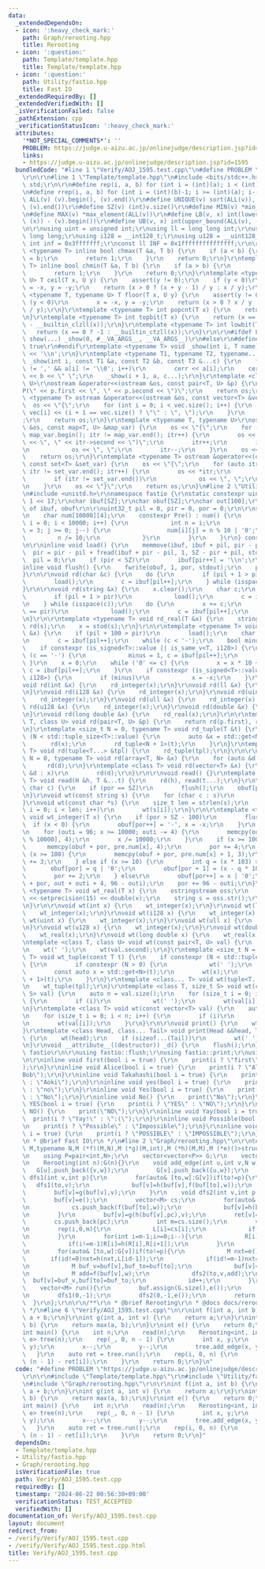 ```yaml
---
data:
  _extendedDependsOn:
  - icon: ':heavy_check_mark:'
    path: Graph/rerooting.hpp
    title: Rerooting
  - icon: ':question:'
    path: Template/template.hpp
    title: Template/template.hpp
  - icon: ':question:'
    path: Utility/fastio.hpp
    title: Fast IO
  _extendedRequiredBy: []
  _extendedVerifiedWith: []
  _isVerificationFailed: false
  _pathExtension: cpp
  _verificationStatusIcon: ':heavy_check_mark:'
  attributes:
    '*NOT_SPECIAL_COMMENTS*': ''
    PROBLEM: https://judge.u-aizu.ac.jp/onlinejudge/description.jsp?id=1595
    links:
    - https://judge.u-aizu.ac.jp/onlinejudge/description.jsp?id=1595
  bundledCode: "#line 1 \"Verify/AOJ_1595.test.cpp\"\n#define PROBLEM \"https://judge.u-aizu.ac.jp/onlinejudge/description.jsp?id=1595\"\
    \r\n\r\n#line 1 \"Template/template.hpp\"\n#include <bits/stdc++.h>\r\nusing namespace\
    \ std;\r\n\r\n#define rep(i, a, b) for (int i = (int)(a); i < (int)(b); i++)\r\
    \n#define rrep(i, a, b) for (int i = (int)(b)-1; i >= (int)(a); i--)\r\n#define\
    \ ALL(v) (v).begin(), (v).end()\r\n#define UNIQUE(v) sort(ALL(v)), (v).erase(unique(ALL(v)),\
    \ (v).end())\r\n#define SZ(v) (int)v.size()\r\n#define MIN(v) *min_element(ALL(v))\r\
    \n#define MAX(v) *max_element(ALL(v))\r\n#define LB(v, x) int(lower_bound(ALL(v),\
    \ (x)) - (v).begin())\r\n#define UB(v, x) int(upper_bound(ALL(v), (x)) - (v).begin())\r\
    \n\r\nusing uint = unsigned int;\r\nusing ll = long long int;\r\nusing ull = unsigned\
    \ long long;\r\nusing i128 = __int128_t;\r\nusing u128 = __uint128_t;\r\nconst\
    \ int inf = 0x3fffffff;\r\nconst ll INF = 0x1fffffffffffffff;\r\n\r\ntemplate\
    \ <typename T> inline bool chmax(T &a, T b) {\r\n    if (a < b) {\r\n        a\
    \ = b;\r\n        return 1;\r\n    }\r\n    return 0;\r\n}\r\ntemplate <typename\
    \ T> inline bool chmin(T &a, T b) {\r\n    if (a > b) {\r\n        a = b;\r\n\
    \        return 1;\r\n    }\r\n    return 0;\r\n}\r\ntemplate <typename T, typename\
    \ U> T ceil(T x, U y) {\r\n    assert(y != 0);\r\n    if (y < 0)\r\n        x\
    \ = -x, y = -y;\r\n    return (x > 0 ? (x + y - 1) / y : x / y);\r\n}\r\ntemplate\
    \ <typename T, typename U> T floor(T x, U y) {\r\n    assert(y != 0);\r\n    if\
    \ (y < 0)\r\n        x = -x, y = -y;\r\n    return (x > 0 ? x / y : (x - y + 1)\
    \ / y);\r\n}\r\ntemplate <typename T> int popcnt(T x) {\r\n    return __builtin_popcountll(x);\r\
    \n}\r\ntemplate <typename T> int topbit(T x) {\r\n    return (x == 0 ? -1 : 63\
    \ - __builtin_clzll(x));\r\n}\r\ntemplate <typename T> int lowbit(T x) {\r\n \
    \   return (x == 0 ? -1 : __builtin_ctzll(x));\r\n}\r\n\r\n#ifdef LOCAL\r\n#define\
    \ show(...) _show(0, #__VA_ARGS__, __VA_ARGS__)\r\n#else\r\n#define show(...)\
    \ true\r\n#endif\r\ntemplate <typename T> void _show(int i, T name) {\r\n    cerr\
    \ << '\\n';\r\n}\r\ntemplate <typename T1, typename T2, typename... T3>\r\nvoid\
    \ _show(int i, const T1 &a, const T2 &b, const T3 &...c) {\r\n    for (; a[i]\
    \ != ',' && a[i] != '\\0'; i++)\r\n        cerr << a[i];\r\n    cerr << \":\"\
    \ << b << \" \";\r\n    _show(i + 1, a, c...);\r\n}\r\ntemplate <class T, class\
    \ U>\r\nostream &operator<<(ostream &os, const pair<T, U> &p) {\r\n    os << \"\
    P(\" << p.first << \", \" << p.second << \")\";\r\n    return os;\r\n}\r\ntemplate\
    \ <typename T> ostream &operator<<(ostream &os, const vector<T> &vec) {\r\n  \
    \  os << \"{\";\r\n    for (int i = 0; i < vec.size(); i++) {\r\n        os <<\
    \ vec[i] << (i + 1 == vec.size() ? \"\" : \", \");\r\n    }\r\n    os << \"}\"\
    ;\r\n    return os;\r\n}\r\ntemplate <typename T, typename U>\r\nostream &operator<<(ostream\
    \ &os, const map<T, U> &map_var) {\r\n    os << \"{\";\r\n    for (auto itr =\
    \ map_var.begin(); itr != map_var.end(); itr++) {\r\n        os << \"(\" << itr->first\
    \ << \", \" << itr->second << \")\";\r\n        itr++;\r\n        if (itr != map_var.end())\r\
    \n            os << \", \";\r\n        itr--;\r\n    }\r\n    os << \"}\";\r\n\
    \    return os;\r\n}\r\ntemplate <typename T> ostream &operator<<(ostream &os,\
    \ const set<T> &set_var) {\r\n    os << \"{\";\r\n    for (auto itr = set_var.begin();\
    \ itr != set_var.end(); itr++) {\r\n        os << *itr;\r\n        ++itr;\r\n\
    \        if (itr != set_var.end())\r\n            os << \", \";\r\n        itr--;\r\
    \n    }\r\n    os << \"}\";\r\n    return os;\r\n}\n#line 2 \"Utility/fastio.hpp\"\
    \n#include <unistd.h>\r\nnamespace fastio {\r\nstatic constexpr uint32_t SZ =\
    \ 1 << 17;\r\nchar ibuf[SZ];\r\nchar obuf[SZ];\r\nchar out[100];\r\n// pointer\
    \ of ibuf, obuf\r\n\r\nuint32_t pil = 0, pir = 0, por = 0;\r\n\r\nstruct Pre {\r\
    \n    char num[10000][4];\r\n    constexpr Pre() : num() {\r\n        for (int\
    \ i = 0; i < 10000; i++) {\r\n            int n = i;\r\n            for (int j\
    \ = 3; j >= 0; j--) {\r\n                num[i][j] = n % 10 | '0';\r\n       \
    \         n /= 10;\r\n            }\r\n        }\r\n    }\r\n} constexpr pre;\r\
    \n\r\ninline void load() {\r\n    memmove(ibuf, ibuf + pil, pir - pil);\r\n  \
    \  pir = pir - pil + fread(ibuf + pir - pil, 1, SZ - pir + pil, stdin);\r\n  \
    \  pil = 0;\r\n    if (pir < SZ)\r\n        ibuf[pir++] = '\\n';\r\n}\r\n\r\n\
    inline void flush() {\r\n    fwrite(obuf, 1, por, stdout);\r\n    por = 0;\r\n\
    }\r\n\r\nvoid rd(char &c) {\r\n    do {\r\n        if (pil + 1 > pir)\r\n    \
    \        load();\r\n        c = ibuf[pil++];\r\n    } while (isspace(c));\r\n\
    }\r\n\r\nvoid rd(string &x) {\r\n    x.clear();\r\n    char c;\r\n    do {\r\n\
    \        if (pil + 1 > pir)\r\n            load();\r\n        c = ibuf[pil++];\r\
    \n    } while (isspace(c));\r\n    do {\r\n        x += c;\r\n        if (pil\
    \ == pir)\r\n            load();\r\n        c = ibuf[pil++];\r\n    } while (!isspace(c));\r\
    \n}\r\n\r\ntemplate <typename T> void rd_real(T &x) {\r\n    string s;\r\n   \
    \ rd(s);\r\n    x = stod(s);\r\n}\r\n\r\ntemplate <typename T> void rd_integer(T\
    \ &x) {\r\n    if (pil + 100 > pir)\r\n        load();\r\n    char c;\r\n    do\r\
    \n        c = ibuf[pil++];\r\n    while (c < '-');\r\n    bool minus = 0;\r\n\
    \    if constexpr (is_signed<T>::value || is_same_v<T, i128>) {\r\n        if\
    \ (c == '-') {\r\n            minus = 1, c = ibuf[pil++];\r\n        }\r\n   \
    \ }\r\n    x = 0;\r\n    while ('0' <= c) {\r\n        x = x * 10 + (c & 15),\
    \ c = ibuf[pil++];\r\n    }\r\n    if constexpr (is_signed<T>::value || is_same_v<T,\
    \ i128>) {\r\n        if (minus)\r\n            x = -x;\r\n    }\r\n}\r\n\r\n\
    void rd(int &x) {\r\n    rd_integer(x);\r\n}\r\nvoid rd(ll &x) {\r\n    rd_integer(x);\r\
    \n}\r\nvoid rd(i128 &x) {\r\n    rd_integer(x);\r\n}\r\nvoid rd(uint &x) {\r\n\
    \    rd_integer(x);\r\n}\r\nvoid rd(ull &x) {\r\n    rd_integer(x);\r\n}\r\nvoid\
    \ rd(u128 &x) {\r\n    rd_integer(x);\r\n}\r\nvoid rd(double &x) {\r\n    rd_real(x);\r\
    \n}\r\nvoid rd(long double &x) {\r\n    rd_real(x);\r\n}\r\n\r\ntemplate <class\
    \ T, class U> void rd(pair<T, U> &p) {\r\n    return rd(p.first), rd(p.second);\r\
    \n}\r\ntemplate <size_t N = 0, typename T> void rd_tuple(T &t) {\r\n    if constexpr\
    \ (N < std::tuple_size<T>::value) {\r\n        auto &x = std::get<N>(t);\r\n \
    \       rd(x);\r\n        rd_tuple<N + 1>(t);\r\n    }\r\n}\r\ntemplate <class...\
    \ T> void rd(tuple<T...> &tpl) {\r\n    rd_tuple(tpl);\r\n}\r\n\r\ntemplate <size_t\
    \ N = 0, typename T> void rd(array<T, N> &x) {\r\n    for (auto &d : x)\r\n  \
    \      rd(d);\r\n}\r\ntemplate <class T> void rd(vector<T> &x) {\r\n    for (auto\
    \ &d : x)\r\n        rd(d);\r\n}\r\n\r\nvoid read() {}\r\ntemplate <class H, class...\
    \ T> void read(H &h, T &...t) {\r\n    rd(h), read(t...);\r\n}\r\n\r\nvoid wt(const\
    \ char c) {\r\n    if (por == SZ)\r\n        flush();\r\n    obuf[por++] = c;\r\
    \n}\r\nvoid wt(const string s) {\r\n    for (char c : s)\r\n        wt(c);\r\n\
    }\r\nvoid wt(const char *s) {\r\n    size_t len = strlen(s);\r\n    for (size_t\
    \ i = 0; i < len; i++)\r\n        wt(s[i]);\r\n}\r\n\r\ntemplate <typename T>\
    \ void wt_integer(T x) {\r\n    if (por > SZ - 100)\r\n        flush();\r\n  \
    \  if (x < 0) {\r\n        obuf[por++] = '-', x = -x;\r\n    }\r\n    int outi;\r\
    \n    for (outi = 96; x >= 10000; outi -= 4) {\r\n        memcpy(out + outi, pre.num[x\
    \ % 10000], 4);\r\n        x /= 10000;\r\n    }\r\n    if (x >= 1000) {\r\n  \
    \      memcpy(obuf + por, pre.num[x], 4);\r\n        por += 4;\r\n    } else if\
    \ (x >= 100) {\r\n        memcpy(obuf + por, pre.num[x] + 1, 3);\r\n        por\
    \ += 3;\r\n    } else if (x >= 10) {\r\n        int q = (x * 103) >> 10;\r\n \
    \       obuf[por] = q | '0';\r\n        obuf[por + 1] = (x - q * 10) | '0';\r\n\
    \        por += 2;\r\n    } else\r\n        obuf[por++] = x | '0';\r\n    memcpy(obuf\
    \ + por, out + outi + 4, 96 - outi);\r\n    por += 96 - outi;\r\n}\r\n\r\ntemplate\
    \ <typename T> void wt_real(T x) {\r\n    ostringstream oss;\r\n    oss << fixed\
    \ << setprecision(15) << double(x);\r\n    string s = oss.str();\r\n    wt(s);\r\
    \n}\r\n\r\nvoid wt(int x) {\r\n    wt_integer(x);\r\n}\r\nvoid wt(ll x) {\r\n\
    \    wt_integer(x);\r\n}\r\nvoid wt(i128 x) {\r\n    wt_integer(x);\r\n}\r\nvoid\
    \ wt(uint x) {\r\n    wt_integer(x);\r\n}\r\nvoid wt(ull x) {\r\n    wt_integer(x);\r\
    \n}\r\nvoid wt(u128 x) {\r\n    wt_integer(x);\r\n}\r\nvoid wt(double x) {\r\n\
    \    wt_real(x);\r\n}\r\nvoid wt(long double x) {\r\n    wt_real(x);\r\n}\r\n\r\
    \ntemplate <class T, class U> void wt(const pair<T, U> val) {\r\n    wt(val.first);\r\
    \n    wt(' ');\r\n    wt(val.second);\r\n}\r\ntemplate <size_t N = 0, typename\
    \ T> void wt_tuple(const T t) {\r\n    if constexpr (N < std::tuple_size<T>::value)\
    \ {\r\n        if constexpr (N > 0) {\r\n            wt(' ');\r\n        }\r\n\
    \        const auto x = std::get<N>(t);\r\n        wt(x);\r\n        wt_tuple<N\
    \ + 1>(t);\r\n    }\r\n}\r\ntemplate <class... T> void wt(tuple<T...> tpl) {\r\
    \n    wt_tuple(tpl);\r\n}\r\ntemplate <class T, size_t S> void wt(const array<T,\
    \ S> val) {\r\n    auto n = val.size();\r\n    for (size_t i = 0; i < n; i++)\
    \ {\r\n        if (i)\r\n            wt(' ');\r\n        wt(val[i]);\r\n    }\r\
    \n}\r\ntemplate <class T> void wt(const vector<T> val) {\r\n    auto n = val.size();\r\
    \n    for (size_t i = 0; i < n; i++) {\r\n        if (i)\r\n            wt(' ');\r\
    \n        wt(val[i]);\r\n    }\r\n}\r\n\r\nvoid print() {\r\n    wt('\\n');\r\n\
    }\r\ntemplate <class Head, class... Tail> void print(Head &&head, Tail &&...tail)\
    \ {\r\n    wt(head);\r\n    if (sizeof...(Tail))\r\n        wt(' ');\r\n    print(forward<Tail>(tail)...);\r\
    \n}\r\nvoid __attribute__((destructor)) _d() {\r\n    flush();\r\n}\r\n} // namespace\
    \ fastio\r\n\r\nusing fastio::flush;\r\nusing fastio::print;\r\nusing fastio::read;\r\
    \n\r\ninline void first(bool i = true) {\r\n    print(i ? \"first\" : \"second\"\
    );\r\n}\r\ninline void Alice(bool i = true) {\r\n    print(i ? \"Alice\" : \"\
    Bob\");\r\n}\r\ninline void Takahashi(bool i = true) {\r\n    print(i ? \"Takahashi\"\
    \ : \"Aoki\");\r\n}\r\ninline void yes(bool i = true) {\r\n    print(i ? \"yes\"\
    \ : \"no\");\r\n}\r\ninline void Yes(bool i = true) {\r\n    print(i ? \"Yes\"\
    \ : \"No\");\r\n}\r\ninline void No() {\r\n    print(\"No\");\r\n}\r\ninline void\
    \ YES(bool i = true) {\r\n    print(i ? \"YES\" : \"NO\");\r\n}\r\ninline void\
    \ NO() {\r\n    print(\"NO\");\r\n}\r\ninline void Yay(bool i = true) {\r\n  \
    \  print(i ? \"Yay!\" : \":(\");\r\n}\r\ninline void Possible(bool i = true) {\r\
    \n    print(i ? \"Possible\" : \"Impossible\");\r\n}\r\ninline void POSSIBLE(bool\
    \ i = true) {\r\n    print(i ? \"POSSIBLE\" : \"IMPOSSIBLE\");\r\n}\r\n\r\n/**\r\
    \n * @brief Fast IO\r\n */\n#line 2 \"Graph/rerooting.hpp\"\n\r\ntemplate<typename\
    \ M,typename N,M (*f)(M,N),M (*g)(M,int),M (*h)(M,M),M (*e)()>struct Rerooting{\r\
    \n    using P=pair<int,N>;\r\n    vector<vector<P>> G;\r\n    vector<M> buf,ret;\r\
    \n    Rerooting(int n):G(n){}\r\n    void add_edge(int u,int v,N w){\r\n     \
    \   G[u].push_back({v,w});\r\n        G[v].push_back({u,w});\r\n    }\r\n    void\
    \ dfs1(int v,int p){\r\n        for(auto& [to,w]:G[v])if(to!=p){\r\n         \
    \   dfs1(to,v);\r\n            buf[v]=h(buf[v],f(buf[to],w));\r\n        }\r\n\
    \        buf[v]=g(buf[v],v);\r\n    }\r\n    void dfs2(int v,int p,M pc){\r\n\
    \        buf[v]=e();\r\n        vector<M> cs;\r\n        for(auto& [to,w]:G[v])if(to!=p){\r\
    \n            cs.push_back(f(buf[to],w));\r\n            buf[v]=h(buf[v],f(buf[to],w));\r\
    \n        }\r\n        buf[v]=g(h(buf[v],pc),v);\r\n        ret[v]=buf[v];\r\n\
    \        cs.push_back(pc);\r\n        int m=cs.size();\r\n        vector<M> L(m),R(m);\r\
    \n        rep(i,0,m){\r\n            L[i]=cs[i];\r\n            if(i)L[i]=h(L[i],L[i-1]);\r\
    \n        }\r\n        for(int i=m-1;i>=0;i--){\r\n            R[i]=cs[i];\r\n\
    \            if(i!=m-1)R[i]=h(R[i],R[i+1]);\r\n        }\r\n        int id=0;\r\
    \n        for(auto& [to,w]:G[v])if(to!=p){\r\n            M nxt=e();\r\n     \
    \       if(id!=0)nxt=h(nxt,L[id-1]);\r\n            if(id!=m-1)nxt=h(nxt,R[id+1]);\r\
    \n            M buf_v=buf[v],buf_to=buf[to];\r\n            buf[v]=g(nxt,v);\r\
    \n            M add=f(buf[v],w);\r\n            dfs2(to,v,add);\r\n          \
    \  buf[v]=buf_v,buf[to]=buf_to;\r\n            id++;\r\n        }\r\n    }\r\n\
    \    vector<M> run(){\r\n        buf.assign(G.size(),e());\r\n        ret.assign(G.size(),e());\r\
    \n        dfs1(0,-1);\r\n        dfs2(0,-1,e());\r\n        return ret;\r\n  \
    \  }\r\n};\r\n\r\n/**\r\n * @brief Rerooting\r\n * @docs docs/rerooting.md\r\n\
    \ */\n#line 6 \"Verify/AOJ_1595.test.cpp\"\n\r\nint f(int a, int b) {\r\n    return\
    \ a + b;\r\n}\r\nint g(int a, int v) {\r\n    return a;\r\n}\r\nint h(int a, int\
    \ b) {\r\n    return max(a, b);\r\n}\r\nint e() {\r\n    return 0;\r\n}\r\n\r\n\
    int main() {\r\n    int n;\r\n    read(n);\r\n    Rerooting<int, int, f, g, h,\
    \ e> tree(n);\r\n    rep(_, 0, n - 1) {\r\n        int x, y;\r\n        read(x,\
    \ y);\r\n        x--;\r\n        y--;\r\n        tree.add_edge(x, y, 1);\r\n \
    \   }\r\n    auto ret = tree.run();\r\n    rep(i, 0, n) {\r\n        print(2 *\
    \ (n - 1) - ret[i]);\r\n    }\r\n    return 0;\r\n}\n"
  code: "#define PROBLEM \"https://judge.u-aizu.ac.jp/onlinejudge/description.jsp?id=1595\"\
    \r\n\r\n#include \"Template/template.hpp\"\r\n#include \"Utility/fastio.hpp\"\r\
    \n#include \"Graph/rerooting.hpp\"\r\n\r\nint f(int a, int b) {\r\n    return\
    \ a + b;\r\n}\r\nint g(int a, int v) {\r\n    return a;\r\n}\r\nint h(int a, int\
    \ b) {\r\n    return max(a, b);\r\n}\r\nint e() {\r\n    return 0;\r\n}\r\n\r\n\
    int main() {\r\n    int n;\r\n    read(n);\r\n    Rerooting<int, int, f, g, h,\
    \ e> tree(n);\r\n    rep(_, 0, n - 1) {\r\n        int x, y;\r\n        read(x,\
    \ y);\r\n        x--;\r\n        y--;\r\n        tree.add_edge(x, y, 1);\r\n \
    \   }\r\n    auto ret = tree.run();\r\n    rep(i, 0, n) {\r\n        print(2 *\
    \ (n - 1) - ret[i]);\r\n    }\r\n    return 0;\r\n}"
  dependsOn:
  - Template/template.hpp
  - Utility/fastio.hpp
  - Graph/rerooting.hpp
  isVerificationFile: true
  path: Verify/AOJ_1595.test.cpp
  requiredBy: []
  timestamp: '2024-06-22 00:56:30+09:00'
  verificationStatus: TEST_ACCEPTED
  verifiedWith: []
documentation_of: Verify/AOJ_1595.test.cpp
layout: document
redirect_from:
- /verify/Verify/AOJ_1595.test.cpp
- /verify/Verify/AOJ_1595.test.cpp.html
title: Verify/AOJ_1595.test.cpp
---
```

